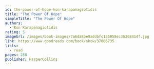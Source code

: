 ```yaml
---
id: the-power-of-hope-kon-karapanagiotidis
title: "The Power Of Hope"
simpleTitle: "The Power Of Hope"
authors:
  - Kon Karapanagiotidis
rating: 5
imageUrl: /images/book-images/7a6da8be9addbfc1a5958ec36368414f.jpg
link: https://www.goodreads.com/book/show/37806735
lists:
  - read
pages: 288
publisher: HarperCollins
---
```


